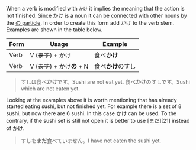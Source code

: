 When a verb is modified with `かけ` it implies the meaning that the action is not finished. Since かけ is a noun it can be connected with other nouns by the [の particle](178).
In order to create this form add かけ to the verb stem. Examples are shown in the table below.

|Form|Usage|Example|
|-|-|-|
|Verb|V (~~ます~~) + かけ|食べ**かけ**|
|Verb|V (~~ます~~) + かけ**の** + N|食べ**かけ**のすし|

>すしは食べ**かけ**です。Sushi are not eat yet.
>食べ**かけ**のすしです。Sushi which are not eaten yet.

Looking at the examples above it is worth mentioning that has already started eating sushi, but not finished yet. For example there is a set of 8 sushi, but now there are 6 sushi. In this case かけ can be used.
To the contrary, if the sushi set is still not open it is better to use [まだ][21] instead of かけ.
>すしを**まだ**食べていません。I have not eaten the sushi yet.